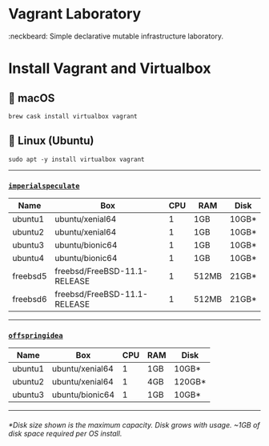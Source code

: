 # Vagrant Laboratory
:neckbeard: Simple declarative mutable infrastructure laboratory.

# Install Vagrant and Virtualbox

## :floppy_disk: macOS

```
brew cask install virtualbox vagrant
```

## :floppy_disk: Linux (Ubuntu)

```
sudo apt -y install virtualbox vagrant
```

---

### [`imperialspeculate`](https://github.com/stationgroup/vagrant-labs/tree/master/imperialspeculate)

Name     | Box                          | CPU | RAM   | Disk   |
---------|------------------------------|-----|-------|--------|
ubuntu1  | ubuntu/xenial64              | 1   | 1GB   | 10GB*  |
ubuntu2  | ubuntu/xenial64              | 1   | 1GB   | 10GB*  |
ubuntu3  | ubuntu/bionic64              | 1   | 1GB   | 10GB*  |
ubuntu4  | ubuntu/bionic64              | 1   | 1GB   | 10GB*  |
freebsd5 | freebsd/FreeBSD-11.1-RELEASE | 1   | 512MB | 21GB*  |
freebsd6 | freebsd/FreeBSD-11.1-RELEASE | 1   | 512MB | 21GB*  |

---

### [`offspringidea`](https://github.com/stationgroup/vagrant-labs/tree/master/offspringidea)

Name    | Box             | CPU | RAM | Disk   |
--------|-----------------|-----|-----|--------|
ubuntu1 | ubuntu/xenial64 | 1   | 1GB | 10GB*  |
ubuntu2 | ubuntu/xenial64 | 1   | 4GB | 120GB* |
ubuntu3 | ubuntu/bionic64 | 1   | 1GB | 10GB*  |

---
###### _*Disk size shown is the maximum capacity. Disk grows with usage. ~1GB of disk space required per OS install._

